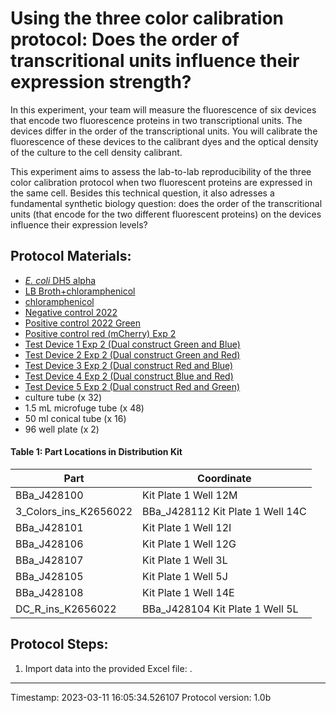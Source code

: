 # Using the three color calibration protocol: Does the order of transcritional units influence their expression strength?

In this experiment, your team will measure the fluorescence of six devices that encode two fluorescence proteins in two transcriptional units. The devices differ in the order of the transcriptional units. You will calibrate the fluorescence of these devices to the calibrant dyes and the optical density of the culture to the cell density calibrant.

This experiment aims to assess the lab-to-lab reproducibility of the three color calibration protocol when two fluorescent proteins are expressed in the same cell. Besides this technical question, it also adresses a fundamental synthetic biology question: does the order of the transcritional units (that encode for the two different fluorescent proteins) on the devices influence their expression levels?


## Protocol Materials:
* [_E. coli_ DH5 alpha](https://identifiers.org/taxonomy:668369)
* [LB Broth+chloramphenicol]()
* [chloramphenicol](https://pubchem.ncbi.nlm.nih.gov/compound/5959)
* [Negative control 2022](http://parts.igem.org/Part:BBa_J428100)
* [Positive control 2022 Green](http://parts.igem.org/Part:BBa_J428112)
* [Positive control red (mCherry) Exp 2](http://parts.igem.org/Part:BBa_J428101)
* [Test Device 1 Exp 2 (Dual construct Green and Blue)](http://parts.igem.org/Part:BBa_J428106)
* [Test Device 2 Exp 2 (Dual construct Green and Red)](http://parts.igem.org/Part:BBa_J428107)
* [Test Device 3 Exp 2 (Dual construct Red and Blue)](http://parts.igem.org/Part:BBa_J428105)
* [Test Device 4 Exp 2 (Dual construct Blue and Red)](http://parts.igem.org/Part:BBa_J428108)
* [Test Device 5 Exp 2 (Dual construct Red and Green)](http://parts.igem.org/Part:BBa_J428104)
* culture tube (x 32)
* 1.5 mL microfuge tube (x 48)
* 50 ml conical tube (x 16)
* 96 well plate (x 2)


#### Table 1: Part Locations in Distribution Kit
| Part | Coordinate |
| ---- | -------------- |
|BBa_J428100|Kit Plate 1 Well 12M|
|3_Colors_ins_K2656022|BBa_J428112 Kit Plate 1 Well 14C|
|BBa_J428101|Kit Plate 1 Well 12I|
|BBa_J428106|Kit Plate 1 Well 12G|
|BBa_J428107|Kit Plate 1 Well 3L|
|BBa_J428105|Kit Plate 1 Well 5J|
|BBa_J428108|Kit Plate 1 Well 14E|
|DC_R_ins_K2656022|BBa_J428104 Kit Plate 1 Well 5L|


## Protocol Steps:
1. Import data into the provided Excel file: .
---
Timestamp: 2023-03-11 16:05:34.526107
Protocol version: 1.0b
